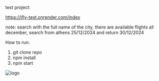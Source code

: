 test project:

https://ifly-test.onrender.com/index

note: search with the full name of the city, there are available flights all december, search from athens 25/12/2024 and return 30/12/2024


How to run:
1. git clone repo
2. npm install
3. npm start

![logo](https://github.com/garachovitis/ifly/assets/129487867/bb220a97-033f-4a1e-a9c6-9e9ed4ca75ee)
